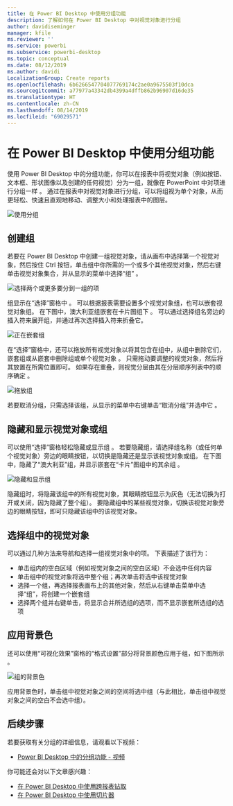 ```yaml
---
title: 在 Power BI Desktop 中使用分组功能
description: 了解如何在 Power BI Desktop 中对视觉对象进行分组
author: davidiseminger
manager: kfile
ms.reviewer: ''
ms.service: powerbi
ms.subservice: powerbi-desktop
ms.topic: conceptual
ms.date: 08/12/2019
ms.author: davidi
LocalizationGroup: Create reports
ms.openlocfilehash: 6b6266547704077769174c2ae0a9675503f10dca
ms.sourcegitcommit: a77977a43342db4399a4dffb862b96907d16de35
ms.translationtype: HT
ms.contentlocale: zh-CN
ms.lasthandoff: 08/14/2019
ms.locfileid: "69029571"
---
```

# <a name="use-grouping-in-power-bi-desktop"></a>在 Power BI Desktop 中使用分组功能
使用 Power BI Desktop 中的分组功能，你可以在报表中将视觉对象（例如按钮、文本框、形状图像以及创建的任何视觉）分为一组，就像在 PowerPoint 中对项进行分组一样   。 通过在报表中对视觉对象进行分组，可以将组视为单个对象，从而更轻松、快速且直观地移动、调整大小和处理报表中的图层。

![使用分组](media/desktop-grouping-visuals/grouping-visuals-01.png)


## <a name="creating-groups"></a>创建组

若要在 Power BI Desktop 中创建一组视觉对象，请从画布中选择第一个视觉对象，然后按住 Ctrl 按钮，单击组中你所需的一个或多个其他视觉对象，然后右键单击视觉对象集合，并从显示的菜单中选择“组”  。

![选择两个或更多要分到一组的项](media/desktop-grouping-visuals/grouping-visuals-02.png)

组显示在“选择”窗格中  。 可以根据报表需要设置多个视觉对象组，也可以嵌套视觉对象组。 在下图中，澳大利亚组嵌套在卡片图组下   。 可以通过选择组名旁边的插入符来展开组，并通过再次选择插入符来折叠它。 

![正在嵌套组](media/desktop-grouping-visuals/grouping-visuals-03.png)

在“选择”窗格中，还可以拖放所有视觉对象以将其包含在组中，从组中删除它们，嵌套组或从嵌套中删除组或单个视觉对象  。 只需拖动要调整的视觉对象，然后将其放置在所需位置即可。 如果存在重叠，则视觉分层由其在分层顺序列表中的顺序确定  。

![拖放组](media/desktop-grouping-visuals/grouping-visuals-04.png)

若要取消分组，只需选择该组，从显示的菜单中右键单击“取消分组”并选中它  。

## <a name="hide-and-show-visuals-or-groups"></a>隐藏和显示视觉对象或组

可以使用“选择”窗格轻松隐藏或显示组  。 若要隐藏组，请选择组名称（或任何单个视觉对象）旁边的眼睛按钮，以切换是隐藏还是显示该视觉对象或组。 在下图中，隐藏了“澳大利亚”组，并显示嵌套在“卡片”图组中的其余组   。


![隐藏和显示组](media/desktop-grouping-visuals/grouping-visuals-05.png)

隐藏组时，将隐藏该组中的所有视觉对象，其眼睛按钮显示为灰色（无法切换为打开或关闭，因为隐藏了整个组）。 要隐藏组中的某些视觉对象，切换该视觉对象旁边的眼睛按钮，即可只隐藏该组中的该视觉对象。

## <a name="selecting-visuals-within-a-group"></a>选择组中的视觉对象

可以通过几种方法来导航和选择一组视觉对象中的项。 下表描述了该行为：

* 单击组内的空白区域（例如视觉对象之间的空白区域）不会选中任何内容
* 单击组中的视觉对象将选中整个组；再次单击将选中该视觉对象
* 选择一个组，再选择报表画布上的其他对象，然后从右键单击菜单中选择“组”，将创建一个嵌套组 
* 选择两个组并右键单击，将显示合并所选组的选项，而不显示嵌套所选组的选项

## <a name="apply-background-color"></a>应用背景色

还可以使用“可视化效果”窗格的“格式设置”部分将背景颜色应用于组，如下图所示   。 

![组的背景色](media/desktop-grouping-visuals/grouping-visuals-06.png)

应用背景色时，单击组中视觉对象之间的空间将选中组（与此相比，单击组中视觉对象之间的空白不会选中组）。 


## <a name="next-steps"></a>后续步骤
若要获取有关分组的详细信息，请观看以下视频：

* [Power BI Desktop 中的分组功能 - 视频](https://youtu.be/sf4n7VXoQHY?t=10)

你可能还会对以下文章感兴趣：

* [在 Power BI Desktop 中使用跨报表钻取](desktop-cross-report-drill-through.md)
* [在 Power BI Desktop 中使用切片器](visuals/power-bi-visualization-slicers.md)

